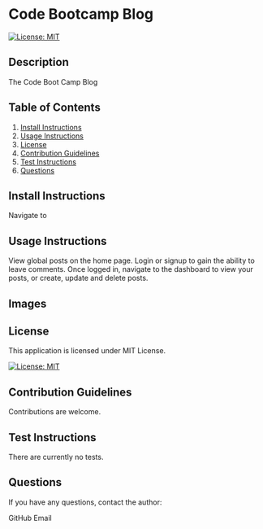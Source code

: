 
# Code Bootcamp Blog


[![License: MIT](https://img.shields.io/badge/License-MIT-yellow.svg)](https://opensource.org/licenses/MIT)
    

## Description

The Code Boot Camp Blog
      
## Table of Contents
1. [Install Instructions](#install-instructions)
2. [Usage Instructions](#usage-instructions)
3. [License](#license)
4. [Contribution Guidelines](#contribution-guidelines)
5. [Test Instructions](#test-instructions)
6. [Questions](#questions)

## Install Instructions

Navigate to 
  
## Usage Instructions

View global posts on the home page. Login or signup to gain the ability to leave comments. Once logged in, navigate to the dashboard to view your posts, or create, update and delete posts.

## Images

## License
  
This application is licensed under MIT License.
     
[![License: MIT](https://img.shields.io/badge/License-MIT-yellow.svg)](https://opensource.org/licenses/MIT)
    

## Contribution Guidelines

Contributions are welcome.

## Test Instructions

There are currently no tests.

## Questions

If you have any questions, contact the author:  

GitHub 
Email 
